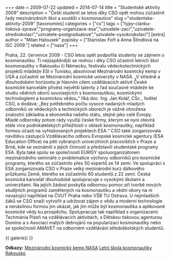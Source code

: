 +++
date = 2009-07-22
updated = 2014-07-14
title = "Studentské aktivity 2009"
description = "Čeští studenti se letos díky CSO opět mohou zúčastnit řady mezinárodních škol a soutěží v kosmonautice"
slug ="studentske-aktivity-2009"
[taxonomies]
categories = ["cs"]
tags = ["typy-clanku-tiskova-zprava","programy-organizace-esa","uzivatele-zaci","uzivatele-stredoskolaci","uzivatele-postgradualove","uzivatele-vysokoskolaci"]
[extra]
author = "Milan Halousek"
popisky = ["Stanislav Fořt a Anna Štindlová na ISC 2009."]
related = ["nasa"]
+++

Praha, 22. července 2009 - CSO letos opět podpořila studenty se zájmem o kosmonautiku. Ti nejúspěšnější se mohou i díky CSO účastnit letních škol kosmonautiky v Rakousku či Německu, festivalu vědeckotechnických projektů mládeže ESI v Tunisku, absolvovat Mezinárodní kosmický kemp v USA a zúčastnit se Mezinárodní kosmické univerzity v NASA. „V středně a dlouhodobém horizontu je hlavním cílem vzdělávacích aktivit České kosmické kanceláře přivést největší talenty z řad současné mládeže ke studiu vědních oborů souvisejících s kosmonautikou, kosmickými technologiemi a kosmickou vědou,“ říká doc. Ing. Jan Kolář, CSc., ředitel CSO, a dodává: „Bez potřebného počtu vysoce nadaných mladých odborníků ve vědeckých a technických oborech je vážně ohrožena znalostní základna a ekonomika našeho státu, stejně jako celé Evropy. Mladé odborníky potom rády využijí české firmy, kterým se nyní otevírá stále více podnikatelských příležitostí v oblasti kosmonautiky, například formou účasti na vyhlašovaných projektech ESA.“ CSO také zorganizovala návštěvu zástupců Vzdělávacího odboru Evropské kosmické agentury (ESA Education Office) na pěti vybraných univerzitních pracovištích v Praze a Brně, kde se seznámili s jejich činností a představili studentské programy ESA. Byla také spolu se společností EURISY spoluorganizátorem mezinárodního semináře o problematice výchovy odborníků pro kosmické programy, kterého se zúčastnilo přes 50 expertů ze 14 zemí. Ve spolupráci s ESA zorganizovala CSO v Praze velký mezinárodní kurz dálkového průzkumu Země, kterého se zúčastnilo 60 studentů z 22 zemí. Česká kosmická kancelář dlouhodobě spolupracuje s vysokými školami a univerzitami. Na jejich žádost poskytla odbornou pomoc při tvorbě nových studijních programů zaměřených na kosmonautiku a vědní obory na ní navazující například na ČVUT Praha nebo VŠB TU Ostrava. U nejmladších žáků se CSO snaží vytvořit a udržovat zájem o vědu a moderní technologie a nenásilnou formou jim ukázat, jak jim může být kosmonautika a aplikované kosmické vědy ku prospěchu. Spolupracuje tak například s organizacemi Techmánia Plzeň na vzdělávacích aktivitách, s Dětskou tiskovou agenturou Domino a s Asociací malých debrujárů na popularizaci kosmonautiky nebo se společností AMAVET na odborném vzdělávání středoškolských studentů.

{{ galerie() }}

**Odkazy:**
[Mezinárodní kosmický kemp NASA]
[Letní škola kosmonautiky Rakousko]

[Mezinárodní kosmický kemp NASA]: http://www.spacecamp.com/
[Letní škola kosmonautiky Rakousko]: http://www.summerschoolalpbach.at/
